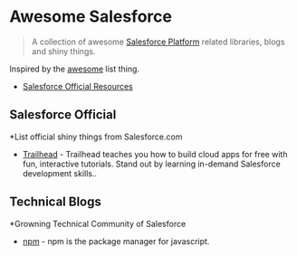 # Awesome Salesforce

> A collection of awesome [Salesforce Platform](https://www.salesforce.com) related libraries, blogs and shiny things.

Inspired by the [awesome](https://github.com/sindresorhus/awesome) list thing.

* [Salesforce Official Resources](#Salesforce-official)

## Salesforce Official

*List official shiny things from Salesforce.com

* [Trailhead](https://developer.salesforce.com/trailhead) - Trailhead teaches you how to build cloud apps for free with fun, interactive tutorials. Stand out by learning in-demand Salesforce development skills..

## Technical Blogs

*Growning Technical Community of Salesforce 

* [npm](https://www.npmjs.com/) - npm is the package manager for javascript.
